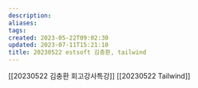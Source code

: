 ```yaml
---
description:
aliases: 
tags: 
created: 2023-05-22T09:02:30
updated: 2023-07-11T15:21:10
title: 20230522 estsoft 김충환, tailwind
---
```

[[20230522 김충환 회고강사특강]]
[[20230522 Tailwind]]
